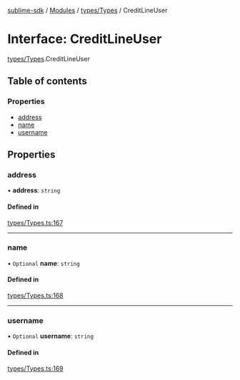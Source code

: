 [sublime-sdk](../README.md) / [Modules](../modules.md) / [types/Types](../modules/types_Types.md) / CreditLineUser

# Interface: CreditLineUser

[types/Types](../modules/types_Types.md).CreditLineUser

## Table of contents

### Properties

- [address](types_Types.CreditLineUser.md#address)
- [name](types_Types.CreditLineUser.md#name)
- [username](types_Types.CreditLineUser.md#username)

## Properties

### address

• **address**: `string`

#### Defined in

[types/Types.ts:167](https://github.com/akshay111meher/sublime-sdk/blob/50bba98/src/types/Types.ts#L167)

___

### name

• `Optional` **name**: `string`

#### Defined in

[types/Types.ts:168](https://github.com/akshay111meher/sublime-sdk/blob/50bba98/src/types/Types.ts#L168)

___

### username

• `Optional` **username**: `string`

#### Defined in

[types/Types.ts:169](https://github.com/akshay111meher/sublime-sdk/blob/50bba98/src/types/Types.ts#L169)
